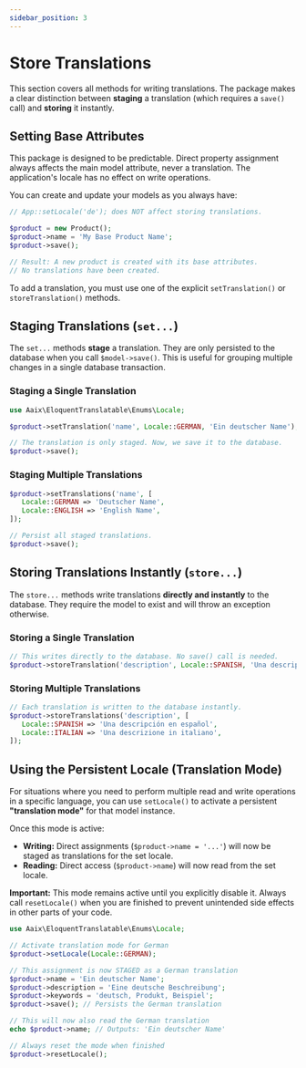 ```yaml
---
sidebar_position: 3
---
```


# Store Translations

This section covers all methods for writing translations. The package makes a clear distinction between **staging** a
translation (which requires a `save()` call) and **storing** it instantly.

## Setting Base Attributes

This package is designed to be predictable. Direct property assignment always affects the main model attribute, never a
translation. The application's locale has no effect on write operations.

You can create and update your models as you always have:

```php
// App::setLocale('de'); does NOT affect storing translations.

$product = new Product();
$product->name = 'My Base Product Name';
$product->save();

// Result: A new product is created with its base attributes.
// No translations have been created.
```

To add a translation, you must use one of the explicit `setTranslation()` or `storeTranslation()` methods.

## Staging Translations (`set...`)

The `set...` methods **stage** a translation. They are only persisted to the database when you call `$model->save()`. This is
useful for grouping multiple changes in a single database transaction.

### Staging a Single Translation

```php
use Aaix\EloquentTranslatable\Enums\Locale;

$product->setTranslation('name', Locale::GERMAN, 'Ein deutscher Name');

// The translation is only staged. Now, we save it to the database.
$product->save();
```

### Staging Multiple Translations

```php
$product->setTranslations('name', [
   Locale::GERMAN => 'Deutscher Name',
   Locale::ENGLISH => 'English Name',
]);

// Persist all staged translations.
$product->save();
```

## Storing Translations Instantly (`store...`)

The `store...` methods write translations **directly and instantly** to the database. They require the model to exist and will
throw an exception otherwise.

### Storing a Single Translation

```php
// This writes directly to the database. No save() call is needed.
$product->storeTranslation('description', Locale::SPANISH, 'Una descripción en español');
```

### Storing Multiple Translations

```php
// Each translation is written to the database instantly.
$product->storeTranslations('description', [
   Locale::SPANISH => 'Una descripción en español',
   Locale::ITALIAN => 'Una descrizione in italiano',
]);
```

## Using the Persistent Locale (Translation Mode)

For situations where you need to perform multiple read and write operations in a specific language, you can use `setLocale()` to activate a persistent **"translation mode"** for that model instance.

Once this mode is active:

- **Writing:** Direct assignments (`$product->name = '...'`) will now be staged as translations for the set locale.
- **Reading:** Direct access (`$product->name`) will now read from the set locale.

**Important:** This mode remains active until you explicitly disable it. Always call `resetLocale()` when you are finished to prevent unintended side effects in other parts of your code.

```php
use Aaix\EloquentTranslatable\Enums\Locale;

// Activate translation mode for German
$product->setLocale(Locale::GERMAN);

// This assignment is now STAGED as a German translation
$product->name = 'Ein deutscher Name';
$product->description = 'Eine deutsche Beschreibung';
$product->keywords = 'deutsch, Produkt, Beispiel';
$product->save(); // Persists the German translation

// This will now also read the German translation
echo $product->name; // Outputs: 'Ein deutscher Name'

// Always reset the mode when finished
$product->resetLocale();
```
